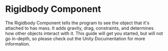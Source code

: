 # Rigidbody Component

The Rigidbody Component tells the program to see the object that it's attached to has mass. It adds gravity, drag, constraints, and determines how other objects interact with it. This guide will get you started, but will not go in-depth, so please check out the Unity Documentation for more information.

